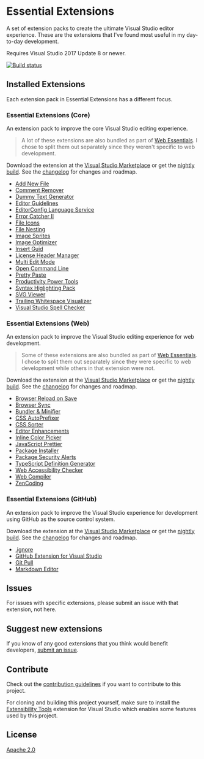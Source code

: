 # Essential Extensions
A set of extension packs to create the ultimate Visual Studio editor experience. These are the extensions that I've found most useful in my day-to-day development. 

Requires Visual Studio 2017 Update 8 or newer.

[![Build status](https://ci.appveyor.com/api/projects/status/54aj4e4tlfvehaxa?svg=true)](https://ci.appveyor.com/project/scottdorman/essential-extensions)

## Installed Extensions
Each extension pack in Essential Extensions has a different focus.

### Essential Extensions (Core)
An extension pack to improve the core Visual Studio editing experience. 

> A lot of these extensions are also bundled as part of [Web Essentials](https://marketplace.visualstudio.com/items?itemName=MadsKristensen.WebEssentials2019). I chose to split them out separately since they weren't specific to web development.

Download the extension at the
[Visual Studio Marketplace](https://marketplace.visualstudio.com/items?itemName=ScottDorman.EssentialExtensions)
or get the
[nightly build](http://vsixgallery.com/extension/B485A30F-B8A4-4508-B2B3-D96D529171DD/). See the
[changelog](src/EssentialExtensions/CHANGELOG.md)
for changes and roadmap.

- [Add New File](https://marketplace.visualstudio.com/items?itemName=MadsKristensen.AddNewFile)
- [Comment Remover](https://marketplace.visualstudio.com/items?itemName=MadsKristensen.CommentRemover)
- [Dummy Text Generator](https://marketplace.visualstudio.com/items?itemName=MadsKristensen.DummyTextGenerator)
- [Editor Guidelines](https://marketplace.visualstudio.com/items?itemName=PaulHarrington.EditorGuidelines)
- [EditorConfig Language Service](https://marketplace.visualstudio.com/items?itemName=MadsKristensen.EditorConfig)
- [Error Catcher II](https://marketplace.visualstudio.com/items?itemName=MadsKristensen.ErrorCatcherII)
- [File Icons](https://marketplace.visualstudio.com/items?itemName=MadsKristensen.FileIcons)
- [File Nesting](https://marketplace.visualstudio.com/items?itemName=MadsKristensen.FileNesting)
- [Image Sprites](https://marketplace.visualstudio.com/items?itemName=MadsKristensen.ImageSprites)
- [Image Optimizer](https://marketplace.visualstudio.com/items?itemName=MadsKristensen.ImageOptimizer)
- [Insert Guid](https://marketplace.visualstudio.com/items?itemName=MadsKristensen.insertguid)
- [License Header Manager](https://marketplace.visualstudio.com/items?itemName=StefanWenig.LicenseHeaderManager)
- [Multi Edit Mode](https://marketplace.visualstudio.com/items?itemName=MadsKristensen.MultiEditMode)
- [Open Command Line](https://marketplace.visualstudio.com/items?itemName=MadsKristensen.OpenCommandLine)
- [Pretty Paste](https://marketplace.visualstudio.com/items?itemName=MadsKristensen.PrettyPaste)
- [Productivity Power Tools](https://marketplace.visualstudio.com/items?itemName=VisualStudioPlatformTeam.ProductivityPowerPack2017)
- [Syntax Higlighting Pack](https://marketplace.visualstudio.com/items?itemName=MadsKristensen.SyntaxHighlightingPack)
- [SVG Viewer](https://marketplace.visualstudio.com/items?itemName=MadsKristensen.SvgViewer)
- [Trailing Whitespace Visualizer](https://marketplace.visualstudio.com/items?itemName=MadsKristensen.TrailingWhitespaceVisualizer)
- [Visual Studio Spell Checker](https://marketplace.visualstudio.com/items?itemName=EWoodruff.VisualStudioSpellCheckerVS2017andLater)

### Essential Extensions (Web)
An extension pack to improve the Visual Studio editing experience for web development.

> Some of these extensions are also bundled as part of [Web Essentials](https://marketplace.visualstudio.com/items?itemName=MadsKristensen.WebEssentials2019). I chose to split them out separately since they were specific to web development while others in that extension were not.

Download the extension at the
[Visual Studio Marketplace](https://marketplace.visualstudio.com/items?itemName=ScottDorman.EssentialExtensionsWeb)
or get the
[nightly build](http://vsixgallery.com/extension/673DC35F-A9E2-426B-98AF-27F51190D0B4/). See the
[changelog](src/EssentialExtensions.Web/CHANGELOG.md)
for changes and roadmap.

- [Browser Reload on Save](https://marketplace.visualstudio.com/items?itemName=MadsKristensen.BrowserReloadonSave)
- [Browser Sync](https://marketplace.visualstudio.com/items?itemName=MadsKristensen.BrowserSync)
- [Bundler & Minifier](https://marketplace.visualstudio.com/items?itemName=MadsKristensen.BundlerMinifier)
- [CSS AutoPrefixer](https://marketplace.visualstudio.com/items?itemName=MadsKristensen.CSSAutoPrefixer)
- [CSS Sorter](https://marketplace.visualstudio.com/items?itemName=MadsKristensen.CSSSorter)
- [Editor Enhancements](https://marketplace.visualstudio.com/items?itemName=MadsKristensen.EditorEnhancements)
- [Inline Color Picker](https://marketplace.visualstudio.com/items?itemName=NikolaMSFT.InlineColorPicker)
- [JavaScript Prettier](https://marketplace.visualstudio.com/items?itemName=MadsKristensen.JavaScriptPrettier)
- [Package Installer](https://marketplace.visualstudio.com/items?itemName=MadsKristensen.PackageInstaller)
- [Package Security Alerts](https://marketplace.visualstudio.com/items?itemName=MadsKristensen.PackageSecurityAlerts)
- [TypeScript Definition Generator](https://marketplace.visualstudio.com/items?itemName=MadsKristensen.TypeScriptDefinitionGenerator)
- [Web Accessibility Checker](https://marketplace.visualstudio.com/items?itemName=MadsKristensen.WebAccessibilityChecker)
- [Web Compiler](https://marketplace.visualstudio.com/items?itemName=MadsKristensen.WebCompiler)
- [ZenCoding](https://marketplace.visualstudio.com/items?itemName=MadsKristensen.ZenCoding)

### Essential Extensions (GitHub)
An extension pack to improve the Visual Studio experience for development using GitHub as the source control system.

Download the extension at the
[Visual Studio Marketplace](https://marketplace.visualstudio.com/items?itemName=ScottDorman.EssentialExtensionsGitHub)
or get the
[nightly build](http://vsixgallery.com/extension/E7813D68-135F-4B0D-828F-5287F3228885/). See the
[changelog](src/EssentialExtensions.GitHub/CHANGELOG.md)
for changes and roadmap.

- [.ignore](https://marketplace.visualstudio.com/items?itemName=MadsKristensen.ignore)
- [GitHub Extension for Visual Studio](https://marketplace.visualstudio.com/items?itemName=GitHub.GitHubExtensionforVisualStudio)
- [Git Pull](https://marketplace.visualstudio.com/items?itemName=MadsKristensen.GitPull)
- [Markdown Editor](https://marketplace.visualstudio.com/items?itemName=MadsKristensen.MarkdownEditor)

## Issues
For issues with specific extensions, please submit an issue with that extension, not here.

## Suggest new extensions
If you know of any good extensions that you think would benefit developers, [submit an issue](https://github.com/scottdorman/essential-extensions/issues).

## Contribute
Check out the [contribution guidelines](.github/CONTRIBUTING.md)
if you want to contribute to this project.

For cloning and building this project yourself, make sure 
to install the
[Extensibility Tools](https://visualstudiogallery.msdn.microsoft.com/ab39a092-1343-46e2-b0f1-6a3f91155aa6)
extension for Visual Studio which enables some features
used by this project.

## License
[Apache 2.0](LICENSE) 
